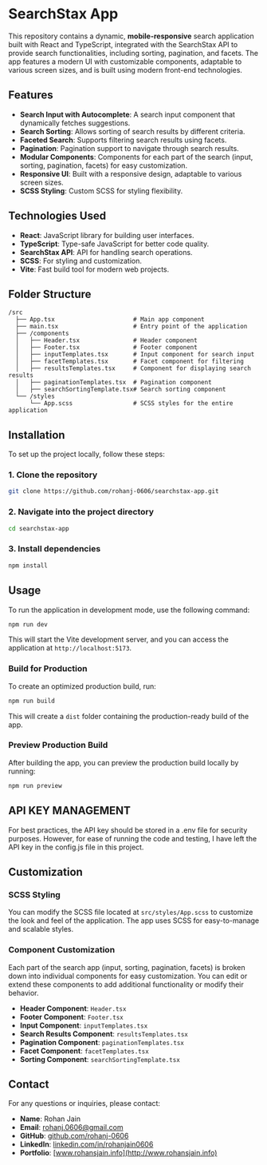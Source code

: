 # SearchStax App

This repository contains a dynamic, **mobile-responsive** search application built with React and TypeScript, integrated with the SearchStax API to provide search functionalities, including sorting, pagination, and facets. The app features a modern UI with customizable components, adaptable to various screen sizes, and is built using modern front-end technologies.

## Features

- **Search Input with Autocomplete**: A search input component that dynamically fetches suggestions.
- **Search Sorting**: Allows sorting of search results by different criteria.
- **Faceted Search**: Supports filtering search results using facets.
- **Pagination**: Pagination support to navigate through search results.
- **Modular Components**: Components for each part of the search (input, sorting, pagination, facets) for easy customization.
- **Responsive UI**: Built with a responsive design, adaptable to various screen sizes.
- **SCSS Styling**: Custom SCSS for styling flexibility.

## Technologies Used

- **React**: JavaScript library for building user interfaces.
- **TypeScript**: Type-safe JavaScript for better code quality.
- **SearchStax API**: API for handling search operations.
- **SCSS**: For styling and customization.
- **Vite**: Fast build tool for modern web projects.

## Folder Structure

```
/src
  ├── App.tsx                      # Main app component
  ├── main.tsx                     # Entry point of the application
  ├── /components
  │   ├── Header.tsx               # Header component
  │   ├── Footer.tsx               # Footer component
  │   ├── inputTemplates.tsx       # Input component for search input
  │   ├── facetTemplates.tsx       # Facet component for filtering
  │   ├── resultsTemplates.tsx     # Component for displaying search results
  │   ├── paginationTemplates.tsx  # Pagination component
  │   ├── searchSortingTemplate.tsx# Search sorting component
  └── /styles
      └── App.scss                 # SCSS styles for the entire application
```

## Installation

To set up the project locally, follow these steps:

### 1. Clone the repository

```bash
git clone https://github.com/rohanj-0606/searchstax-app.git
```

### 2. Navigate into the project directory

```bash
cd searchstax-app
```

### 3. Install dependencies

```bash
npm install
```

## Usage

To run the application in development mode, use the following command:

```bash
npm run dev
```

This will start the Vite development server, and you can access the application at `http://localhost:5173`.

### Build for Production

To create an optimized production build, run:

```bash
npm run build
```

This will create a `dist` folder containing the production-ready build of the app.

### Preview Production Build

After building the app, you can preview the production build locally by running:

```bash
npm run preview
```

## API KEY MANAGEMENT

For best practices, the API key should be stored in a .env file for security purposes. However, for ease of running the code and testing, I have left the API key in the config.js file in this project.

## Customization

### SCSS Styling

You can modify the SCSS file located at `src/styles/App.scss` to customize the look and feel of the application. The app uses SCSS for easy-to-manage and scalable styles.

### Component Customization

Each part of the search app (input, sorting, pagination, facets) is broken down into individual components for easy customization. You can edit or extend these components to add additional functionality or modify their behavior.

- **Header Component**: `Header.tsx`
- **Footer Component**: `Footer.tsx`
- **Input Component**: `inputTemplates.tsx`
- **Search Results Component**: `resultsTemplates.tsx`
- **Pagination Component**: `paginationTemplates.tsx`
- **Facet Component**: `facetTemplates.tsx`
- **Sorting Component**: `searchSortingTemplate.tsx`
  

## Contact

For any questions or inquiries, please contact:

- **Name**: Rohan Jain
- **Email**: rohanj.0606@gmail.com
- **GitHub**: [github.com/rohanj-0606](https://github.com/rohanj-0606)
- **LinkedIn**: [linkedin.com/in/rohanjain0606](https://www.linkedin.com/in/rohanjain0606/)
- **Portfolio**: [www.rohansjain.info](http://www.rohansjain.info)
